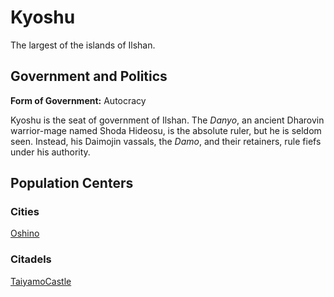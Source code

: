 # Kyoshu

The largest of the islands of Ilshan.

## Government and Politics

**Form of Government:** Autocracy

Kyoshu is the seat of government of Ilshan. The _Danyo_, an ancient Dharovin warrior-mage named Shoda Hideosu, is the absolute ruler, but he is seldom seen. Instead, his Daimojin vassals, the _Damo_, and their retainers, rule fiefs under his authority.

## Population Centers

### Cities

[Oshino](Oshino.md)

### Citadels

[TaiyamoCastle](TaiyamoCastle.md)
